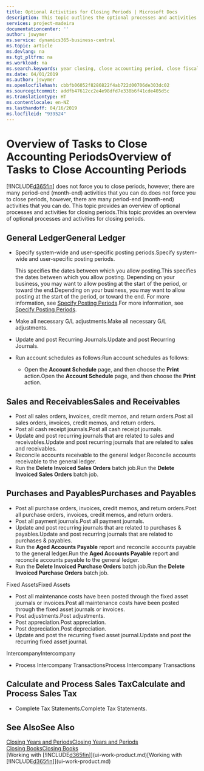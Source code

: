 ```yaml
---
title: Optional Activities for Closing Periods | Microsoft Docs
description: This topic outlines the optional processes and activities for closing accounting periods in Business Central.
services: project-madeira
documentationcenter: ''
author: jswymer
ms.service: dynamics365-business-central
ms.topic: article
ms.devlang: na
ms.tgt_pltfrm: na
ms.workload: na
ms.search.keywords: year closing, close accounting period, close fiscal year, aging, creditor payments, vendor payments
ms.date: 04/01/2019
ms.author: jswymer
ms.openlocfilehash: cbbfb06052f8286822f4ab722d00706de303dc02
ms.sourcegitcommit: addfb47612cc2e4e98dfd7e338b6f41cde405d5c
ms.translationtype: HT
ms.contentlocale: en-NZ
ms.lasthandoff: 04/16/2019
ms.locfileid: "939524"
---
```

# <a name="overview-of-tasks-to-close-accounting-periods"></a><span data-ttu-id="1a1fe-103">Overview of Tasks to Close Accounting Periods</span><span class="sxs-lookup"><span data-stu-id="1a1fe-103">Overview of Tasks to Close Accounting Periods</span></span>
[!INCLUDE[d365fin](includes/d365fin_md.md)] <span data-ttu-id="1a1fe-104">does not force you to close periods, however, there are many period-end (month-end) activities that you can do.</span><span class="sxs-lookup"><span data-stu-id="1a1fe-104">does not force you to close periods, however, there are many period-end (month-end) activities that you can do.</span></span> <span data-ttu-id="1a1fe-105">This topic provides an overview of optional processes and activities for closing periods.</span><span class="sxs-lookup"><span data-stu-id="1a1fe-105">This topic provides an overview of optional processes and activities for closing periods.</span></span>  

## <a name="general-ledger"></a><span data-ttu-id="1a1fe-106">General Ledger</span><span class="sxs-lookup"><span data-stu-id="1a1fe-106">General Ledger</span></span>
* <span data-ttu-id="1a1fe-107">Specify system-wide and user-specific posting periods.</span><span class="sxs-lookup"><span data-stu-id="1a1fe-107">Specify system-wide and user-specific posting periods.</span></span>  

    <span data-ttu-id="1a1fe-108">This specifies the dates between which you allow posting.</span><span class="sxs-lookup"><span data-stu-id="1a1fe-108">This specifies the dates between which you allow posting.</span></span> <span data-ttu-id="1a1fe-109">Depending on your business, you may want to allow posting at the start of the period, or toward the end.</span><span class="sxs-lookup"><span data-stu-id="1a1fe-109">Depending on your business, you may want to allow posting at the start of the period, or toward the end.</span></span> <span data-ttu-id="1a1fe-110">For more information, see [Specify Posting Periods](finance-how-specify-posting-periods.md).</span><span class="sxs-lookup"><span data-stu-id="1a1fe-110">For more information, see [Specify Posting Periods](finance-how-specify-posting-periods.md).</span></span>  
* <span data-ttu-id="1a1fe-111">Make all necessary G/L adjustments.</span><span class="sxs-lookup"><span data-stu-id="1a1fe-111">Make all necessary G/L adjustments.</span></span>  
* <span data-ttu-id="1a1fe-112">Update and post Recurring Journals.</span><span class="sxs-lookup"><span data-stu-id="1a1fe-112">Update and post Recurring Journals.</span></span>  
  <!--* Process Consolidations-->
* <span data-ttu-id="1a1fe-113">Run account schedules as follows:</span><span class="sxs-lookup"><span data-stu-id="1a1fe-113">Run account schedules as follows:</span></span>  
  * <span data-ttu-id="1a1fe-114">Open the **Account Schedule** page, and then choose the **Print** action.</span><span class="sxs-lookup"><span data-stu-id="1a1fe-114">Open the **Account Schedule** page, and then choose the **Print** action.</span></span>  

## <a name="sales-and-receivables"></a><span data-ttu-id="1a1fe-115">Sales and Receivables</span><span class="sxs-lookup"><span data-stu-id="1a1fe-115">Sales and Receivables</span></span>
* <span data-ttu-id="1a1fe-116">Post all sales orders, invoices, credit memos, and return orders.</span><span class="sxs-lookup"><span data-stu-id="1a1fe-116">Post all sales orders, invoices, credit memos, and return orders.</span></span>  
* <span data-ttu-id="1a1fe-117">Post all cash receipt journals.</span><span class="sxs-lookup"><span data-stu-id="1a1fe-117">Post all cash receipt journals.</span></span>  
* <span data-ttu-id="1a1fe-118">Update and post recurring journals that are related to sales and receivables.</span><span class="sxs-lookup"><span data-stu-id="1a1fe-118">Update and post recurring journals that are related to sales and receivables.</span></span>  
* <span data-ttu-id="1a1fe-119">Reconcile accounts receivable to the general ledger.</span><span class="sxs-lookup"><span data-stu-id="1a1fe-119">Reconcile accounts receivable to the general ledger.</span></span>  
* <span data-ttu-id="1a1fe-120">Run the **Delete Invoiced Sales Orders** batch job.</span><span class="sxs-lookup"><span data-stu-id="1a1fe-120">Run the **Delete Invoiced Sales Orders** batch job.</span></span>  

## <a name="purchases-and-payables"></a><span data-ttu-id="1a1fe-121">Purchases and Payables</span><span class="sxs-lookup"><span data-stu-id="1a1fe-121">Purchases and Payables</span></span>
* <span data-ttu-id="1a1fe-122">Post all purchase orders, invoices, credit memos, and return orders.</span><span class="sxs-lookup"><span data-stu-id="1a1fe-122">Post all purchase orders, invoices, credit memos, and return orders.</span></span>  
* <span data-ttu-id="1a1fe-123">Post all payment journals.</span><span class="sxs-lookup"><span data-stu-id="1a1fe-123">Post all payment journals.</span></span>  
* <span data-ttu-id="1a1fe-124">Update and post recurring journals that are related to purchases & payables.</span><span class="sxs-lookup"><span data-stu-id="1a1fe-124">Update and post recurring journals that are related to purchases & payables.</span></span>  
* <span data-ttu-id="1a1fe-125">Run the **Aged Accounts Payable** report and reconcile accounts payable to the general ledger.</span><span class="sxs-lookup"><span data-stu-id="1a1fe-125">Run the **Aged Accounts Payable** report and reconcile accounts payable to the general ledger.</span></span>  
* <span data-ttu-id="1a1fe-126">Run the **Delete Invoiced Purchase Orders** batch job.</span><span class="sxs-lookup"><span data-stu-id="1a1fe-126">Run the **Delete Invoiced Purchase Orders** batch job.</span></span>  

<span data-ttu-id="1a1fe-127">Fixed Assets</span><span class="sxs-lookup"><span data-stu-id="1a1fe-127">Fixed Assets</span></span>
* <span data-ttu-id="1a1fe-128">Post all maintenance costs have been posted through the fixed asset journals or invoices.</span><span class="sxs-lookup"><span data-stu-id="1a1fe-128">Post all maintenance costs have been posted through the fixed asset journals or invoices.</span></span>
* <span data-ttu-id="1a1fe-129">Post adjustments.</span><span class="sxs-lookup"><span data-stu-id="1a1fe-129">Post adjustments.</span></span>
* <span data-ttu-id="1a1fe-130">Post appreciation.</span><span class="sxs-lookup"><span data-stu-id="1a1fe-130">Post appreciation.</span></span>
* <span data-ttu-id="1a1fe-131">Post depreciation.</span><span class="sxs-lookup"><span data-stu-id="1a1fe-131">Post depreciation.</span></span>
* <span data-ttu-id="1a1fe-132">Update and post the recurring fixed asset journal.</span><span class="sxs-lookup"><span data-stu-id="1a1fe-132">Update and post the recurring fixed asset journal.</span></span>

<span data-ttu-id="1a1fe-133">Intercompany</span><span class="sxs-lookup"><span data-stu-id="1a1fe-133">Intercompany</span></span>
* <span data-ttu-id="1a1fe-134">Process Intercompany Transactions</span><span class="sxs-lookup"><span data-stu-id="1a1fe-134">Process Intercompany Transactions</span></span>

## <a name="calculate-and-process-sales-tax"></a><span data-ttu-id="1a1fe-135">Calculate and Process Sales Tax</span><span class="sxs-lookup"><span data-stu-id="1a1fe-135">Calculate and Process Sales Tax</span></span>
* <span data-ttu-id="1a1fe-136">Complete Tax Statements.</span><span class="sxs-lookup"><span data-stu-id="1a1fe-136">Complete Tax Statements.</span></span>  

## <a name="see-also"></a><span data-ttu-id="1a1fe-137">See Also</span><span class="sxs-lookup"><span data-stu-id="1a1fe-137">See Also</span></span>
[<span data-ttu-id="1a1fe-138">Closing Years and Periods</span><span class="sxs-lookup"><span data-stu-id="1a1fe-138">Closing Years and Periods</span></span>](year-close-years-periods.md)  
[<span data-ttu-id="1a1fe-139">Closing Books</span><span class="sxs-lookup"><span data-stu-id="1a1fe-139">Closing Books</span></span>](year-close-books.md)  
<span data-ttu-id="1a1fe-140">[Working with [!INCLUDE[d365fin](includes/d365fin_md.md)]](ui-work-product.md)</span><span class="sxs-lookup"><span data-stu-id="1a1fe-140">[Working with [!INCLUDE[d365fin](includes/d365fin_md.md)]](ui-work-product.md)</span></span>
